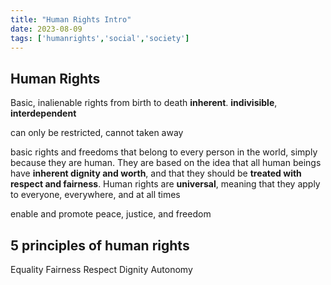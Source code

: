 ```yaml
---
title: "Human Rights Intro"
date: 2023-08-09
tags: ['humanrights','social','society']
---
```


## Human Rights
Basic, inalienable rights
from birth to death
**inherent**. **indivisible**, **interdependent**

can only be restricted, cannot taken away 

basic rights and freedoms that belong to every person in the world, simply because they are human. They are based on the idea that all human beings have **inherent dignity and worth**, and that they should be **treated with respect and fairness**. Human rights are **universal**, meaning that they apply to everyone, everywhere, and at all times

enable and promote peace, justice, and freedom 

## 5 principles of human rights
Equality
Fairness
Respect
Dignity 
Autonomy 

